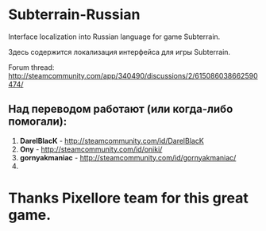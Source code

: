 # Subterrain-Russian

Interface localization into Russian language for game Subterrain.

Здесь содержится локализация интерфейса для игры Subterrain.


Forum thread: http://steamcommunity.com/app/340490/discussions/2/615086038662590474/


## Над переводом работают (или когда-либо помогали):
1. **DarelBlacK**    - http://steamcommunity.com/id/DarelBlacK
2. **Ony**           - http://steamcommunity.com/id/oniki/
3. **gornyakmaniac** - http://steamcommunity.com/id/gornyakmaniac/
4. 



# Thanks Pixellore team for this great game.
